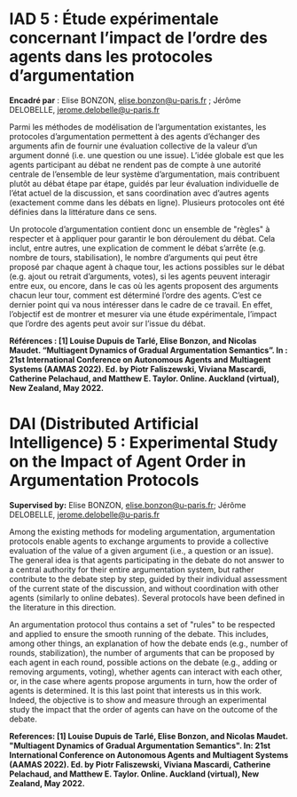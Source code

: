 # IAD 5 : Étude expérimentale concernant l’impact de l’ordre des agents dans les protocoles d’argumentation

**Encadré par** : Elise BONZON, elise.bonzon@u-paris.fr ; Jérôme DELOBELLE, jerome.delobelle@u-paris.fr
              
Parmi les méthodes de modélisation de l’argumentation existantes, les protocoles d’argumentation permettent à des agents d’échanger des arguments afin de fournir une évaluation collective de la valeur d’un argument donné (i.e. une question ou une issue). 
L’idée globale est que les agents participant au débat ne rendent pas de compte à une autorité centrale de l’ensemble de leur système d’argumentation, mais contribuent plutôt au débat étape par étape, 
guidés par leur évaluation individuelle de l’état actuel de la discussion, et sans coordination avec d’autres agents (exactement comme dans les débats en ligne). 
Plusieurs protocoles ont été définies dans la littérature dans ce sens.

Un protocole d’argumentation contient donc un ensemble de "règles" à respecter et à appliquer pour garantir le bon déroulement du débat. 
Cela inclut, entre autres, une explication de comment le débat s’arrête (e.g. nombre de tours, stabilisation), 
le nombre d’arguments qui peut être proposé par chaque agent à chaque tour, les actions possibles sur le débat (e.g. ajout ou retrait d’arguments, votes), 
si les agents peuvent interagir entre eux, ou encore, dans le cas où les agents proposent des arguments chacun leur tour, 
comment est déterminé l’ordre des agents. C’est ce dernier point qui va nous intéresser dans le cadre de ce travail. 
En effet, l’objectif est de montrer et mesurer via une étude expérimentale, l’impact que l’ordre des agents peut avoir sur l’issue du débat.

**Références :
[1] Louise Dupuis de Tarlé, Elise Bonzon, and Nicolas Maudet. “Multiagent Dynamics of Gradual Argumentation Semantics”. In : 21st International Conference on Autonomous Agents and Multiagent Systems
(AAMAS 2022). Ed. by Piotr Faliszewski, Viviana Mascardi, Catherine Pelachaud, and Matthew E. Taylor.
Online. Auckland (virtual), New Zealand, May 2022.**

##

# DAI (Distributed Artificial Intelligence) 5 : Experimental Study on the Impact of Agent Order in Argumentation Protocols
**Supervised by:** Elise BONZON, elise.bonzon@u-paris.fr; Jérôme DELOBELLE, jerome.delobelle@u-paris.fr

Among the existing methods for modeling argumentation, argumentation protocols enable agents to exchange arguments to provide a collective evaluation of the value of a given argument (i.e., a question or an issue).
The general idea is that agents participating in the debate do not answer to a central authority for their entire argumentation system, but rather contribute to the debate step by step, guided by their individual assessment of the current state of the discussion, and without coordination with other agents (similarly to online debates).
Several protocols have been defined in the literature in this direction.

An argumentation protocol thus contains a set of "rules" to be respected and applied to ensure the smooth running of the debate.
This includes, among other things, an explanation of how the debate ends (e.g., number of rounds, stabilization), the number of arguments that can be proposed by each agent in each round, possible actions on the debate (e.g., adding or removing arguments, voting), whether agents can interact with each other, or, in the case where agents propose arguments in turn, how the order of agents is determined. It is this last point that interests us in this work.
Indeed, the objective is to show and measure through an experimental study the impact that the order of agents can have on the outcome of the debate.

**References:
[1] Louise Dupuis de Tarlé, Elise Bonzon, and Nicolas Maudet. "Multiagent Dynamics of Gradual Argumentation Semantics". In: 21st International Conference on Autonomous Agents and Multiagent Systems (AAMAS 2022). Ed. by Piotr Faliszewski, Viviana Mascardi, Catherine Pelachaud, and Matthew E. Taylor. Online. Auckland (virtual), New Zealand, May 2022.**
